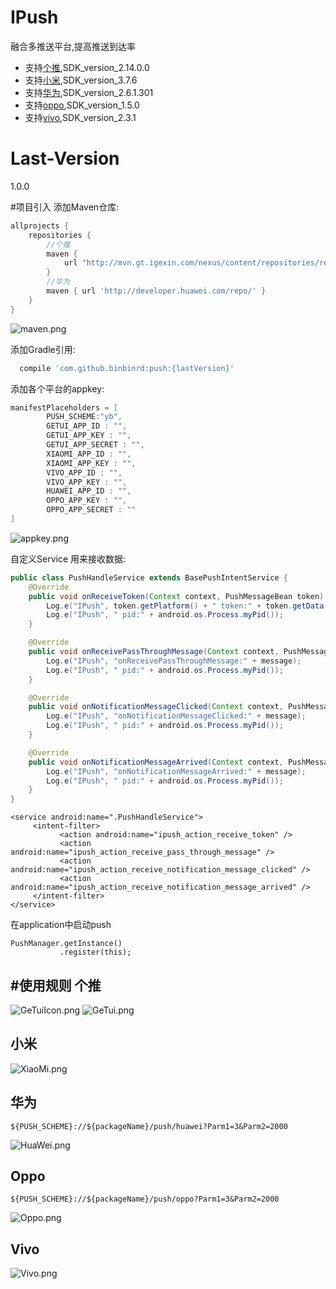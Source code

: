 # IPush
融合多推送平台,提高推送到达率
* 支持[个推](https://www.getui.com/),SDK_version_2.14.0.0
* 支持[小米](https://dev.mi.com/),SDK_version_3.7.6
* 支持[华为](https://developer.huawei.com/consumer/cn/hms/huawei-pushkit/),SDK_version_2.6.1.301
* 支持[oppo](https://open.oppomobile.com/service/openservice#id=1),SDK_version_1.5.0
* 支持[vivo](https://dev.vivo.com.cn/),SDK_version_2.3.1

# Last-Version
1.0.0

#项目引入
添加Maven仓库:
```groovy
allprojects {
    repositories {
        //个推
        maven {
            url "http://mvn.gt.igexin.com/nexus/content/repositories/releases/"
        }
        //华为
        maven { url 'http://developer.huawei.com/repo/' }
    }
}
```
<img src="https://github.com/yuanbinbinbin/IPush/blob/master/ext/img/maven.png?raw=true" alt="maven.png" />

添加Gradle引用:
```groovy
  compile 'com.github.binbinrd:push:{lastVersion}'
```

添加各个平台的appkey:
```groovy
manifestPlaceholders = [
        PUSH_SCHEME:"yb",
        GETUI_APP_ID : "",
        GETUI_APP_KEY : "",
        GETUI_APP_SECRET : "",
        XIAOMI_APP_ID : "",
        XIAOMI_APP_KEY : "",
        VIVO_APP_ID : "",
        VIVO_APP_KEY : "",
        HUAWEI_APP_ID : "",
        OPPO_APP_KEY : "",
        OPPO_APP_SECRET : ""
]
```

<img src="https://github.com/yuanbinbinbin/IPush/blob/master/ext/img/appkey.png?raw=true" alt="appkey.png" />

自定义Service 用来接收数据:
```java
public class PushHandleService extends BasePushIntentService {
    @Override
    public void onReceiveToken(Context context, PushMessageBean token) {
        Log.e("IPush", token.getPlatform() + " token:" + token.getData());
        Log.e("IPush", " pid:" + android.os.Process.myPid());
    }

    @Override
    public void onReceivePassThroughMessage(Context context, PushMessageBean message) {
        Log.e("IPush", "onReceivePassThroughMessage:" + message);
        Log.e("IPush", " pid:" + android.os.Process.myPid());
    }

    @Override
    public void onNotificationMessageClicked(Context context, PushMessageBean message) {
        Log.e("IPush", "onNotificationMessageClicked:" + message);
        Log.e("IPush", " pid:" + android.os.Process.myPid());
    }

    @Override
    public void onNotificationMessageArrived(Context context, PushMessageBean message) {
        Log.e("IPush", "onNotificationMessageArrived:" + message);
        Log.e("IPush", " pid:" + android.os.Process.myPid());
    }
}
```
```
<service android:name=".PushHandleService">
     <intent-filter>
           <action android:name="ipush_action_receive_token" />
           <action android:name="ipush_action_receive_pass_through_message" />
           <action android:name="ipush_action_receive_notification_message_clicked" />
           <action android:name="ipush_action_receive_notification_message_arrived" />
     </intent-filter>
</service>
```

在application中启动push
```
PushManager.getInstance()
           .register(this);
```

#使用规则
个推
---
<img src="https://github.com/yuanbinbinbin/IPush/blob/master/ext/img/getui_icon.png?raw=true" alt="GeTuiIcon.png" />
<img src="https://github.com/yuanbinbinbin/IPush/blob/master/ext/img/getui.png?raw=true" alt="GeTui.png" />

小米
---
<img src="https://github.com/yuanbinbinbin/IPush/blob/master/ext/img/xiaomi.png?raw=true" alt="XiaoMi.png" />

华为
---
```
${PUSH_SCHEME}://${packageName}/push/huawei?Parm1=3&Parm2=2000
```
<img src="https://github.com/yuanbinbinbin/IPush/blob/master/ext/img/huawei.png?raw=true" alt="HuaWei.png" />

Oppo
---
```
${PUSH_SCHEME}://${packageName}/push/oppo?Parm1=3&Parm2=2000
```
<img src="https://github.com/yuanbinbinbin/IPush/blob/master/ext/img/oppo.png?raw=true" alt="Oppo.png" />

Vivo
---
<img src="https://github.com/yuanbinbinbin/IPush/blob/master/ext/img/vivo.png?raw=true" alt="Vivo.png" />